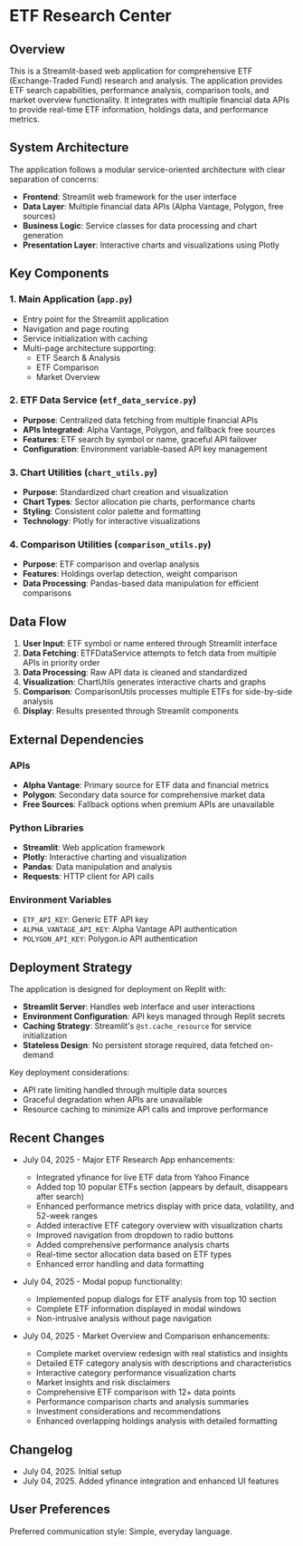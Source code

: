 # ETF Research Center

## Overview

This is a Streamlit-based web application for comprehensive ETF (Exchange-Traded Fund) research and analysis. The application provides ETF search capabilities, performance analysis, comparison tools, and market overview functionality. It integrates with multiple financial data APIs to provide real-time ETF information, holdings data, and performance metrics.

## System Architecture

The application follows a modular service-oriented architecture with clear separation of concerns:

- **Frontend**: Streamlit web framework for the user interface
- **Data Layer**: Multiple financial data APIs (Alpha Vantage, Polygon, free sources)
- **Business Logic**: Service classes for data processing and chart generation
- **Presentation Layer**: Interactive charts and visualizations using Plotly

## Key Components

### 1. Main Application (`app.py`)
- Entry point for the Streamlit application
- Navigation and page routing
- Service initialization with caching
- Multi-page architecture supporting:
  - ETF Search & Analysis
  - ETF Comparison
  - Market Overview

### 2. ETF Data Service (`etf_data_service.py`)
- **Purpose**: Centralized data fetching from multiple financial APIs
- **APIs Integrated**: Alpha Vantage, Polygon, and fallback free sources
- **Features**: ETF search by symbol or name, graceful API failover
- **Configuration**: Environment variable-based API key management

### 3. Chart Utilities (`chart_utils.py`)
- **Purpose**: Standardized chart creation and visualization
- **Chart Types**: Sector allocation pie charts, performance charts
- **Styling**: Consistent color palette and formatting
- **Technology**: Plotly for interactive visualizations

### 4. Comparison Utilities (`comparison_utils.py`)
- **Purpose**: ETF comparison and overlap analysis
- **Features**: Holdings overlap detection, weight comparison
- **Data Processing**: Pandas-based data manipulation for efficient comparisons

## Data Flow

1. **User Input**: ETF symbol or name entered through Streamlit interface
2. **Data Fetching**: ETFDataService attempts to fetch data from multiple APIs in priority order
3. **Data Processing**: Raw API data is cleaned and standardized
4. **Visualization**: ChartUtils generates interactive charts and graphs
5. **Comparison**: ComparisonUtils processes multiple ETFs for side-by-side analysis
6. **Display**: Results presented through Streamlit components

## External Dependencies

### APIs
- **Alpha Vantage**: Primary source for ETF data and financial metrics
- **Polygon**: Secondary data source for comprehensive market data
- **Free Sources**: Fallback options when premium APIs are unavailable

### Python Libraries
- **Streamlit**: Web application framework
- **Plotly**: Interactive charting and visualization
- **Pandas**: Data manipulation and analysis
- **Requests**: HTTP client for API calls

### Environment Variables
- `ETF_API_KEY`: Generic ETF API key
- `ALPHA_VANTAGE_API_KEY`: Alpha Vantage API authentication
- `POLYGON_API_KEY`: Polygon.io API authentication

## Deployment Strategy

The application is designed for deployment on Replit with:
- **Streamlit Server**: Handles web interface and user interactions
- **Environment Configuration**: API keys managed through Replit secrets
- **Caching Strategy**: Streamlit's `@st.cache_resource` for service initialization
- **Stateless Design**: No persistent storage required, data fetched on-demand

Key deployment considerations:
- API rate limiting handled through multiple data sources
- Graceful degradation when APIs are unavailable
- Resource caching to minimize API calls and improve performance

## Recent Changes

- July 04, 2025 - Major ETF Research App enhancements:
  - Integrated yfinance for live ETF data from Yahoo Finance
  - Added top 10 popular ETFs section (appears by default, disappears after search)
  - Enhanced performance metrics display with price data, volatility, and 52-week ranges
  - Added interactive ETF category overview with visualization charts
  - Improved navigation from dropdown to radio buttons
  - Added comprehensive performance analysis charts
  - Real-time sector allocation data based on ETF types
  - Enhanced error handling and data formatting

- July 04, 2025 - Modal popup functionality:
  - Implemented popup dialogs for ETF analysis from top 10 section
  - Complete ETF information displayed in modal windows
  - Non-intrusive analysis without page navigation

- July 04, 2025 - Market Overview and Comparison enhancements:
  - Complete market overview redesign with real statistics and insights
  - Detailed ETF category analysis with descriptions and characteristics
  - Interactive category performance visualization charts
  - Market insights and risk disclaimers
  - Comprehensive ETF comparison with 12+ data points
  - Performance comparison charts and analysis summaries
  - Investment considerations and recommendations
  - Enhanced overlapping holdings analysis with detailed formatting

## Changelog

- July 04, 2025. Initial setup
- July 04, 2025. Added yfinance integration and enhanced UI features

## User Preferences

Preferred communication style: Simple, everyday language.
